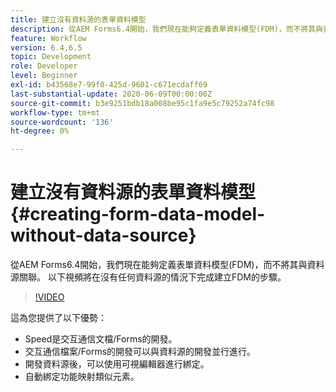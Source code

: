 ```yaml
---
title: 建立沒有資料源的表單資料模型
description: 從AEM Forms6.4開始，我們現在能夠定義表單資料模型(FDM)，而不將其與資料源關聯。 以下視頻將在沒有任何資料源的情況下完成建立FDM的步驟。
feature: Workflow
version: 6.4,6.5
topic: Development
role: Developer
level: Beginner
exl-id: b43568e7-99f0-425d-9601-c671ecdaff69
last-substantial-update: 2020-06-09T00:00:00Z
source-git-commit: b3e9251bdb18a008be95c1fa9e5c79252a74fc98
workflow-type: tm+mt
source-wordcount: '136'
ht-degree: 0%

---
```


# 建立沒有資料源的表單資料模型 {#creating-form-data-model-without-data-source}

從AEM Forms6.4開始，我們現在能夠定義表單資料模型(FDM)，而不將其與資料源關聯。 以下視頻將在沒有任何資料源的情況下完成建立FDM的步驟。

>[!VIDEO](https://video.tv.adobe.com/v/21414?quality=12&learn=on)

這為您提供了以下優勢：

* Speed是交互通信文檔/Forms的開發。
* 交互通信檔案/Forms的開發可以與資料源的開發並行進行。
* 開發資料源後，可以使用可視編輯器進行綁定。
* 自動綁定功能映射類似元素。
